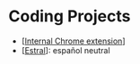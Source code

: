 # Coding Projects
- [[Internal Chrome extension]]
- [[Estral]]: español neutral

[//begin]: # "Autogenerated link references for markdown compatibility"
[Internal Chrome extension]: internal-chrome-extension "Internal Chrome Extension"
[Estral]: estral "Estral"
[//end]: # "Autogenerated link references"